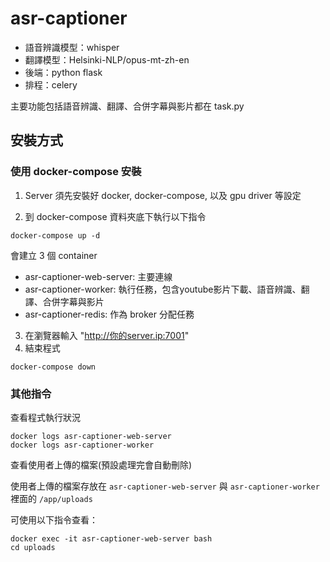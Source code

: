 # asr-captioner

- 語音辨識模型：whisper
- 翻譯模型：Helsinki-NLP/opus-mt-zh-en
- 後端：python flask
- 排程：celery

主要功能包括語音辨識、翻譯、合併字幕與影片都在 task.py

## 安裝方式
### 使用 docker-compose 安裝
1. Server 須先安裝好 docker, docker-compose, 以及 gpu driver 等設定

2. 到 docker-compose 資料夾底下執行以下指令
```
docker-compose up -d
```
  會建立 3 個 container
  - asr-captioner-web-server: 主要連線
  - asr-captioner-worker: 執行任務，包含youtube影片下載、語音辨識、翻譯、合併字幕與影片
  - asr-captioner-redis: 作為 broker 分配任務

3. 在瀏覽器輸入 "http://你的server.ip:7001"
4. 結束程式
```
docker-compose down
```

### 其他指令

查看程式執行狀況
```
docker logs asr-captioner-web-server
docker logs asr-captioner-worker
```

查看使用者上傳的檔案(預設處理完會自動刪除)
  
使用者上傳的檔案存放在 `asr-captioner-web-server` 與 `asr-captioner-worker` 裡面的 `/app/uploads`

可使用以下指令查看：
```
docker exec -it asr-captioner-web-server bash
cd uploads
```
